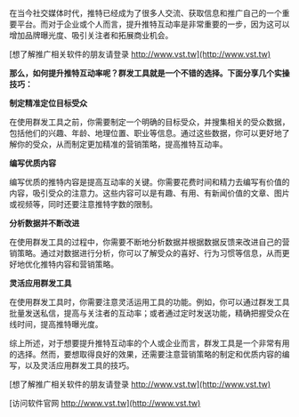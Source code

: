 在当今社交媒体时代，推特已经成为了很多人交流、获取信息和推广自己的一个重要平台。而对于企业或个人而言，提升推特互动率是非常重要的一步，因为这可以增加品牌曝光度、吸引关注者和拓展商业机会。

[想了解推广相关软件的朋友请登录 http://www.vst.tw](http://www.vst.tw)

**那么，如何提升推特互动率呢？群发工具就是一个不错的选择。下面分享几个实操技巧：**

**制定精准定位目标受众**

在使用群发工具之前，你需要制定一个明确的目标受众，并搜集相关的受众数据，包括他们的兴趣、年龄、地理位置、职业等信息。通过这些数据，你可以更好地了解你的受众，从而制定更加精准的营销策略，提高推特互动率。

**编写优质内容**

编写优质的推特内容是提高互动率的关键。你需要花费时间和精力去编写有价值的内容，吸引受众的注意力。这些内容可以是有趣、有用、有新闻价值的文章、图片或视频等，同时还要注意推特字数的限制。

**分析数据并不断改进**

在使用群发工具的过程中，你需要不断地分析数据并根据数据反馈来改进自己的营销策略。通过对数据进行分析，你可以了解受众的喜好、行为习惯等信息，从而更好地优化推特内容和营销策略。

**灵活应用群发工具**

在使用群发工具时，你需要注意灵活运用工具的功能。例如，你可以通过群发工具批量发送私信，提高与关注者的互动率；或者通过定时发送功能，精确把握受众在线时间，提高推特曝光度。

综上所述，对于想要提升推特互动率的个人或企业而言，群发工具是一个非常有用的选择。然而，要想取得良好的效果，还需要注意营销策略的制定和优质内容的编写，以及灵活应用群发工具的技巧。

[想了解推广相关软件的朋友请登录 http://www.vst.tw](http://www.vst.tw)


[访问软件官网 http://www.vst.tw](http://www.vst.tw)
